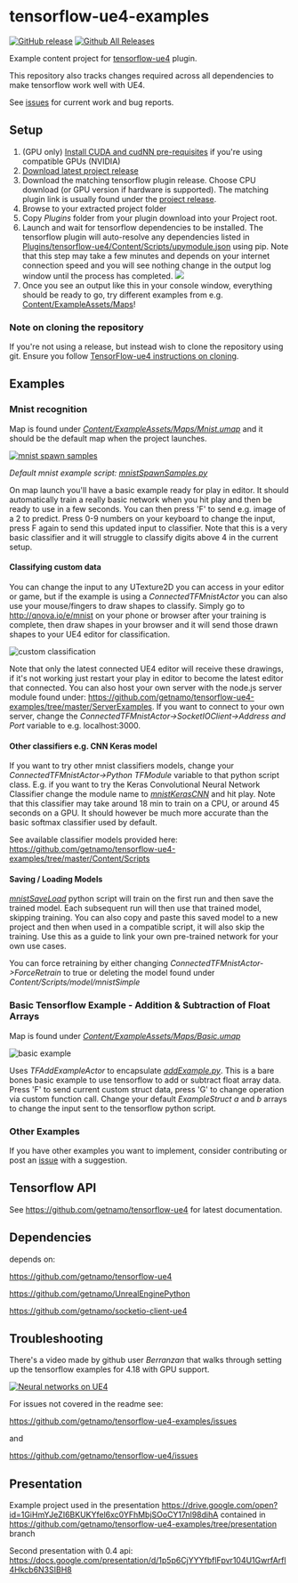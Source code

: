 # tensorflow-ue4-examples

[![GitHub release](https://img.shields.io/github/release/getnamo/tensorflow-ue4-examples/all.svg)](https://github.com/getnamo/tensorflow-ue4-examples/releases)
[![Github All Releases](https://img.shields.io/github/downloads/getnamo/tensorflow-ue4-examples/total.svg)](https://github.com/getnamo/tensorflow-ue4-examples/releases)

Example content project for [tensorflow-ue4](https://github.com/getnamo/tensorflow-ue4) plugin.

This repository also tracks changes required across all dependencies to make tensorflow work well with UE4.

See [issues](https://github.com/getnamo/tensorflow-ue4-examples/issues) for current work and bug reports.

## Setup

 1.	(GPU only) [Install CUDA and cudNN pre-requisites](https://www.tensorflow.org/install/install_windows) if you're using compatible GPUs (NVIDIA)
 2. [Download latest project release](https://github.com/getnamo/tensorflow-ue4-examples/releases)
 3.	Download the matching tensorflow plugin release. Choose CPU download (or GPU version if hardware is supported). The matching plugin link is usually found under the [project release](https://github.com/getnamo/tensorflow-ue4-examples/releases).
 4.	Browse to your extracted project folder
 5. Copy *Plugins* folder from your plugin download into your Project root.
 6. Launch and wait for tensorflow dependencies to be installed. The tensorflow plugin will auto-resolve any dependencies listed in [Plugins/tensorflow-ue4/Content/Scripts/upymodule.json](https://github.com/getnamo/tensorflow-ue4/blob/master/Content/Scripts/upymodule.json) using pip. Note that this step may take a few minutes and depends on your internet connection speed and you will see nothing change in the output log window until the process has completed.
 ![](https://camo.githubusercontent.com/711214ab75ba5ddabb0629e1b24fa9913680a1a1/687474703a2f2f692e696d6775722e636f6d2f7338574475374d2e706e67)
 7. Once you see an output like this in your console window, everything should be ready to go, try different examples from e.g. [Content/ExampleAssets/Maps](https://github.com/getnamo/tensorflow-ue4-examples/tree/master/Content/ExampleAssets/Maps)!
 
### Note on cloning the repository

If you're not using a release, but instead wish to clone the repository using git. Ensure you follow [TensorFlow-ue4 instructions on cloning](https://github.com/getnamo/tensorflow-ue4#note-on-git-clone).

## Examples

### Mnist recognition

Map is found under [_Content/ExampleAssets/Maps/Mnist.umap_](https://github.com/getnamo/tensorflow-ue4-examples/blob/master/Content/ExampleAssets/Maps/Mnist.umap)  and it should be the default map when the project launches.

[![mnist spawn samples](http://i.imgur.com/kvsLXvF.gif)](https://github.com/getnamo/tensorflow-ue4-examples/blob/master/Content/Scripts/mnistSpawnSamples.py)

*Default mnist example script: [mnistSpawnSamples.py](https://github.com/getnamo/tensorflow-ue4-examples/blob/master/Content/Scripts/mnistSpawnSamples.py)*

On map launch you'll have a basic example ready for play in editor. It should automatically train a really basic network when you hit play and then be ready to use in a few seconds. You can then press 'F' to send e.g. image of a 2 to predict. Press 0-9 numbers on your keyboard to change the input, press F again to send this updated input to classifier. Note that this is a very basic classifier and it will struggle to classify digits above 4 in the current setup.

#### Classifying custom data
You can change the input to any UTexture2D you can access in your editor or game, but if the example is using a *ConnectedTFMnistActor* you can also use your mouse/fingers to draw shapes to classify. Simply go to http://qnova.io/e/mnist on your phone or browser after your training is complete,  then draw shapes in your browser and it will send those drawn shapes to your UE4 editor for classification. 

![custom classification](http://i.imgur.com/TAV4Rie.gif)

Note that only the latest connected UE4 editor will receive these drawings, if it's not working just restart your play in editor to become the latest editor that connected. You can also host your own server with the node.js server module found under: https://github.com/getnamo/tensorflow-ue4-examples/tree/master/ServerExamples. If you want to connect to your own server, change the *ConnectedTFMnistActor->SocketIOClient->Address and Port* variable to e.g. localhost:3000.

#### Other classifiers e.g. CNN Keras model
If you want to try other mnist classifiers models, change your *ConnectedTFMnistActor->Python TFModule* variable to that python script class. E.g. if you want to try the Keras Convolutional Neural Network Classifier change the module name to [*mnistKerasCNN*](https://github.com/getnamo/tensorflow-ue4-examples/blob/master/Content/Scripts/mnistKerasCNN.py) and hit play. Note that this classifier may take around 18 min to train on a CPU, or around 45 seconds on a GPU. It should however be much more accurate than the basic softmax classifier used by default.

See available classifier models provided here: https://github.com/getnamo/tensorflow-ue4-examples/tree/master/Content/Scripts

#### Saving / Loading Models
[*mnistSaveLoad*](https://github.com/getnamo/tensorflow-ue4-examples/blob/master/Content/Scripts/mnistSaveLoad.py) python script will train on the first run and then save the trained model. Each subsequent run will then use that trained model, skipping training. You can also copy and paste this saved model to a new project and then when used in a compatible script, it will also skip the training. Use this as a guide to link your own pre-trained network for your own use cases.

You can force retraining by either changing *ConnectedTFMnistActor->ForceRetrain* to true or deleting the model found under *Content/Scripts/model/mnistSimple*

### Basic Tensorflow Example - Addition & Subtraction of Float Arrays

Map is found under [_Content/ExampleAssets/Maps/Basic.umap_](https://github.com/getnamo/tensorflow-ue4-examples/blob/master/Content/ExampleAssets/Maps/Basic.umap) 

![basic example](http://i.imgur.com/I50IQ8h.png)

Uses *TFAddExampleActor* to encapsulate [*addExample.py*](https://github.com/getnamo/tensorflow-ue4-examples/blob/master/Content/Scripts/addExample.py). This is a bare bones basic example to use tensorflow to add or subtract float array data. Press 'F' to send current custom struct data, press 'G' to change operation via custom function call. Change your default *ExampleStruct* *a* and *b* arrays to change the input sent to the tensorflow python script.

### Other Examples
If you have other examples you want to implement, consider contributing or post an [issue](https://github.com/getnamo/tensorflow-ue4-examples/issues) with a suggestion.

## Tensorflow API

See https://github.com/getnamo/tensorflow-ue4 for latest documentation.

## Dependencies

depends on: 

https://github.com/getnamo/tensorflow-ue4

https://github.com/getnamo/UnrealEnginePython 

https://github.com/getnamo/socketio-client-ue4

## Troubleshooting

There's a video made by github user _Berranzan_ that walks through setting up the tensorflow examples for 4.18 with GPU support.

[![Neural networks on UE4](http://img.youtube.com/vi/ZciLnYV4jIo/0.jpg)](https://www.youtube.com/watch?v=ZciLnYV4jIo)

For issues not covered in the readme see:

https://github.com/getnamo/tensorflow-ue4-examples/issues

and

https://github.com/getnamo/tensorflow-ue4/issues


## Presentation
Example project used in the presentation https://drive.google.com/open?id=1GiHmYJeZI6BKUKYfel6xc0YFhMbjSOoCY17nl98dihA contained in https://github.com/getnamo/tensorflow-ue4-examples/tree/presentation branch

Second presentation with 0.4 api: https://docs.google.com/presentation/d/1p5p6CjYYYfbflFpvr104U1GwrfArfl4Hkcb6N3SIBH8
